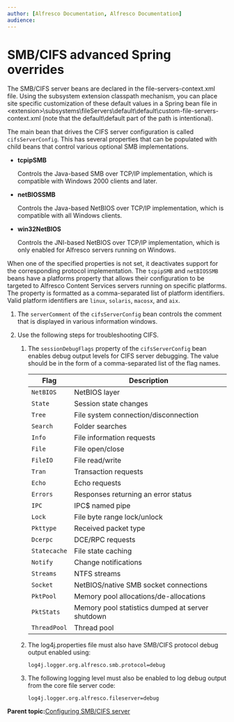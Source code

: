 ```yaml
---
author: [Alfresco Documentation, Alfresco Documentation]
audience: 
---
```


# SMB/CIFS advanced Spring overrides

The SMB/CIFS server beans are declared in the file-servers-context.xml file. Using the subsystem extension classpath mechanism, you can place site specific customization of these default values in a Spring bean file in <extension\>\\subsystems\\fileServers\\default\\default\\custom-file-servers-context.xml \(note that the default\\default part of the path is intentional\).

The main bean that drives the CIFS server configuration is called `cifsServerConfig`. This has several properties that can be populated with child beans that control various optional SMB implementations.

-   **tcpipSMB**

    Controls the Java-based SMB over TCP/IP implementation, which is compatible with Windows 2000 clients and later.

-   **netBIOSSMB**

    Controls the Java-based NetBIOS over TCP/IP implementation, which is compatible with all Windows clients.

-   **win32NetBIOS**

    Controls the JNI-based NetBIOS over TCP/IP implementation, which is only enabled for Alfresco servers running on Windows.


When one of the specified properties is not set, it deactivates support for the corresponding protocol implementation. The `tcpipSMB` and `netBIOSSMB` beans have a platforms property that allows their configuration to be targeted to Alfresco Content Services servers running on specific platforms. The property is formatted as a comma-separated list of platform identifiers. Valid platform identifiers are `linux`, `solaris`, `macosx`, and `aix`.

1.  The `serverComment` of the `cifsServerConfig` bean controls the comment that is displayed in various information windows.

2.  Use the following steps for troubleshooting CIFS.

    1.  The `sessionDebugFlags` property of the `cifsServerConfig` bean enables debug output levels for CIFS server debugging. The value should be in the form of a comma-separated list of the flag names.

        |Flag|Description|
        |----|-----------|
        |`NetBIOS`|NetBIOS layer|
        |`State`|Session state changes|
        |`Tree`|File system connection/disconnection|
        |`Search`|Folder searches|
        |`Info`|File information requests|
        |`File`|File open/close|
        |`FileIO`|File read/write|
        |`Tran`|Transaction requests|
        |`Echo`|Echo requests|
        |`Errors`|Responses returning an error status|
        |`IPC`|IPC$ named pipe|
        |`Lock`|File byte range lock/unlock|
        |`Pkttype`|Received packet type|
        |`Dcerpc`|DCE/RPC requests|
        |`Statecache`|File state caching|
        |`Notify`|Change notifications|
        |`Streams`|NTFS streams|
        |`Socket`|NetBIOS/native SMB socket connections|
        |`PktPool`|Memory pool allocations/de-allocations|
        |`PktStats`|Memory pool statistics dumped at server shutdown|
        |`ThreadPool`|Thread pool|

    2.  The log4j.properties file must also have SMB/CIFS protocol debug output enabled using:

        ```
        log4j.logger.org.alfresco.smb.protocol=debug
        ```

    3.  The following logging level must also be enabled to log debug output from the core file server code:

        ```
        log4j.logger.org.alfresco.fileserver=debug
        ```


**Parent topic:**[Configuring SMB/CIFS server](../concepts/fileserv-subsystem-CIFS.md)

